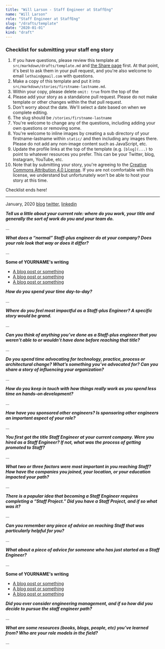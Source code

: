 ```yaml
---
title: "Will Larson - Staff Engineer at StaffEng"
name: "Will Larson"
role: "Staff Engineer at StaffEng"
slug: "/drafts/template"
date: "2020-01-01"
kind: "draft"
---
```


### Checklist for submitting your staff eng story

1. If you have questions, please review this template at `src/markdown/drafts/template.md` and [the Share page](/share/) first.
    At that point, it's best to ask them in your pull request, and
    you're also welcome to email `lethain@gmail.com` with questions.
2. Make a copy of this template and put it into `src/markdown/stories/firstname-lastname.md`.
3. Within your copy, please delete `omit: true` from the top of the 
4. Please add your story as a standalone pull request. Please do
    not make template or other changes within the that pull request.
5. Don't worry about the date. We'll select a date based on
    when we complete editing.
6. The slug should be `/stories/firstname-lastname`
7. You're welcome to change any of the questions, including
    adding your own questions or removing some.
8. You're welcome to inline images by creating a sub directory
    of your firstname-lastname within `static/` and then including
    any images there. Please do not add any non-image content
    such as JavaScript, etc.
9. Update the profile links at the top of the template (e.g. `[blog](...)`
    to point to whatever resources you prefer. This can be your Twitter, blog,
    Instagram, YouTube, etc.
10. Note that by submitting your story, you're agreeing to the
    [Creative Commons Attribution 4.0 License](https://creativecommons.org/licenses/by/4.0/).
    If you are not comfortable with this license, we understand but unfortunately won't be
    able to host your story at this time.

Checklist ends here!

---

<span class="date">January, 2020</span>
[blog](https://lethain.com)
[twitter](https://twitter.com/lethain),
[linkedin](https://www.linkedin.com/in/will-larson-a44b543/)




**_Tell us a little about your current role: where do you work, your title and generally the sort of work do you and your team do._**

…

**_What does a “normal” Staff-plus engineer do at your company? Does your role look that way or does it differ?_**

…

<div class="pull">
<p><strong>Some of YOURNAME's writing</strong></p>
<ul>
<li><a href="#">A blog post or something</a></li>
<li><a href="#">A blog post or something</a></li>
<li><a href="#">A blog post or something</a></li>
</ul>
</div>


**_How do you spend your time day-to-day?_**

…

**_Where do you feel most impactful as a Staff-plus Engineer? A specific story would be grand._**

…

**_Can you think of anything you’ve done as a Staff-plus engineer that you weren’t able to or wouldn’t have done before reaching that title?_**

…

**_Do you spend time advocating for technology, practice, process or architectural change? What’s something you’ve advocated for? Can you share a story of influencing your organization?_**

…

**_How do you keep in touch with how things really work as you spend less time on hands-on development?_**

...

**_How have you sponsored other engineers? Is sponsoring other engineers an important aspect of your role?_**

...

**_You first got the title Staff Engineer at your current company. Were you hired as a Staff Engineer? If not, what was the process of getting promoted to Staff?_**

…

**_What two or three factors were most important in you reaching Staff? How have the companies you joined, your location, or your education impacted your path?_**

…

**_There is a popular idea that becoming a Staff Engineer requires completing a “Staff Project.” Did you have a Staff Project, and if so what was it?_**

...

**_Can you remember any piece of advice on reaching Staff that was particularly helpful for you?_**

…

**_What about a piece of advice for someone who has just started as a Staff Engineer?_**

...

<div class="pull">
<p><strong>Some of YOURNAME's writing</strong></p>
<ul>
<li><a href="#">A blog post or something</a></li>
<li><a href="#">A blog post or something</a></li>
<li><a href="#">A blog post or something</a></li>
</ul>
</div>

**_Did you ever consider engineering management, and if so how did you decide to pursue the staff engineer path?_**

…

**_What are some resources (books, blogs, people, etc) you’ve learned from? Who are your role models in the field?_**

…